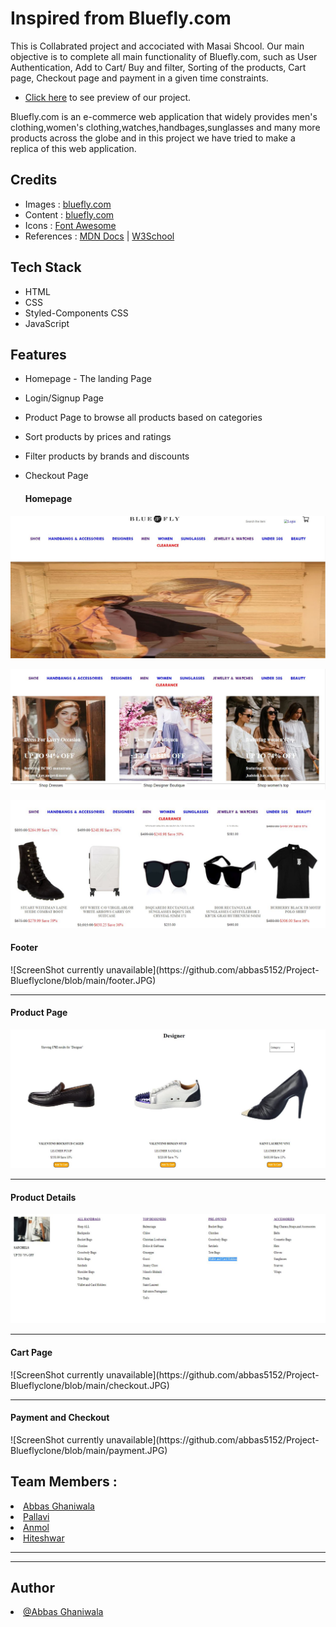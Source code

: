 # Inspired from Bluefly.com

This is Collabrated project and accociated with Masai Shcool.
Our main objective is to complete all main functionality of Bluefly.com, such as User Authentication, Add to Cart/ Buy and filter, Sorting of the products, Cart page, Checkout page and payment in a given time constraints.

- [Click here](https://effervescent-moxie-7cbfe5.netlify.app/) to see preview of our project.

Bluefly.com is an e-commerce web application that widely provides men's clothing,women's clothing,watches,handbages,sunglasses and many more products across the globe and in this project we have tried to make a replica of this web application.

## Credits

- Images : [bluefly.com](https://www.bluefly.com/)
- Content : [bluefly.com](https://www.bluefly.com/)
- Icons : [Font Awesome](https://fontawesome.com/)
- References : [MDN Docs](https://developer.mozilla.org/en-US/) | [W3School](https://www.w3schools.com/)

## Tech Stack

- HTML
- CSS
- Styled-Components CSS
- JavaScript


## Features
- Homepage - The landing Page
- Login/Signup Page 
- Product Page to browse all products based on categories
- Sort products by prices and ratings
- Filter products by brands and discounts
- Checkout Page

  <h4>Homepage</h4>
 ![ScreenShot currently unavailable](https://github.com/abbas5152/Project-Blueflyclone/blob/main/homepage1.JPG)
 
 ![ScreenShot currently unavailable](https://github.com/abbas5152/Project-Blueflyclone/blob/main/homepage2.JPG)

 ![ScreenShot currently unavailable](https://github.com/abbas5152/Project-Blueflyclone/blob/main/homepage3.JPG)

  <h4>Footer</h4>
 ![ScreenShot currently unavailable](https://github.com/abbas5152/Project-Blueflyclone/blob/main/footer.JPG)

  <hr>
  
  <h4>Product Page</h4>
  
   ![ScreenShot currently unavailable](https://github.com/abbas5152/Project-Blueflyclone/blob/main/productpage.JPG)
  
  <hr>
  <h4>Product Details</h4>
  
   ![ScreenShot currently unavailable](https://github.com/abbas5152/Project-Blueflyclone/blob/main/productdetails.JPG)
  <hr>
  <h4>Cart Page</h4> 
  ![ScreenShot currently unavailable](https://github.com/abbas5152/Project-Blueflyclone/blob/main/checkout.JPG)
  <hr>
  <h4>Payment and Checkout</h4>
 ![ScreenShot currently unavailable](https://github.com/abbas5152/Project-Blueflyclone/blob/main/payment.JPG)

<h2>Team Members :</h2>

  <li><a href="https://github.com/abbas5152">
Abbas Ghaniwala</a></li>
  <li><a href="https://github.com/">Pallavi</a></li>
  <li><a href="https://github.com/">
Anmol</a></li>
  <li><a href="https://github.com/">Hiteshwar</a></li>
<!--   <li><a href="https://github.com/gautam6023">Gautam Gohil</a></li> -->
 <hr><hr>
  
<h2>Author</h2>
  <li><a href="https://github.com/abbas5152">@Abbas Ghaniwala</a></li>
